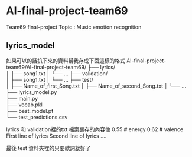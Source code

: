 # AI-final-project-team69
Team69 final-project Topic : Music emotion recognition


## lyrics_model
如果可以的話扒下來的資料幫我存成下面這樣的格式
AI-final-project-team69/AI-final-project-team69/
├── lyrics/          
│   ├── song1.txt
│   └── ...
├── validation/      
│   ├── song1.txt
│   └── ...
├── test/            
│   ├── Name_of_first_Song.txt 
│   ├── Name_of_second_Song.txt 
│   └── ...
├── lyrics_model.py  
├── main.py         
├── vocab.pkl        
├── best_model.pt    
└── test_predictions.csv  

lyrics 和 validation裡的txt 檔案裏存的內容像
0.55 # energy 
0.62 # valence 
First line of lyrics
Second line of lyrics
....

最後 test 資料夾裡的只要歌詞就好了